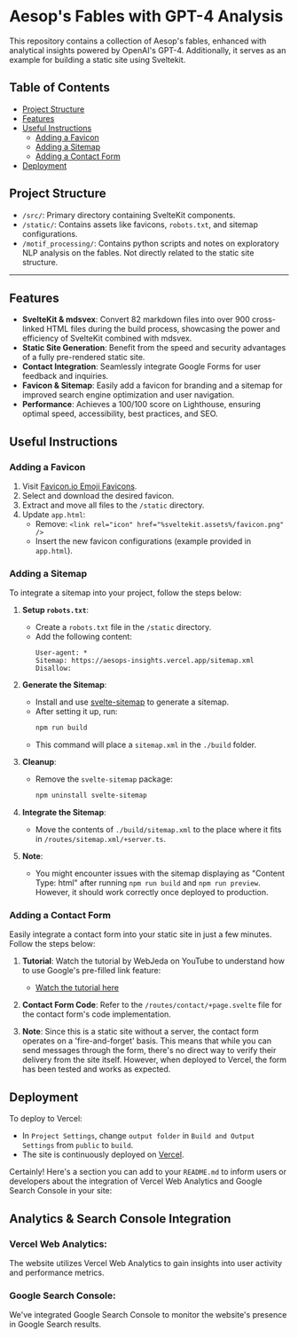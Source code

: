 # Aesop's Fables with GPT-4 Analysis

This repository contains a collection of Aesop's fables, enhanced with analytical insights powered by OpenAI's GPT-4. Additionally, it serves as an example for building a static site using Sveltekit.

## Table of Contents

- [Project Structure](#project-structure)
- [Features](#features)
- [Useful Instructions](#useful-instructions)
  - [Adding a Favicon](#adding-a-favicon)
  - [Adding a Sitemap](#adding-a-sitemap)
  - [Adding a Contact Form](#adding-a-contact-form)
- [Deployment](#deployment)

## Project Structure

- `/src/`: Primary directory containing SvelteKit components.
- `/static/`: Contains assets like favicons, `robots.txt`, and sitemap configurations.
- `/motif_processing/`: Contains python scripts and notes on exploratory NLP analysis on the fables. Not directly related to the static site structure.

---

## Features

- **SvelteKit & mdsvex**: Convert 82 markdown files into over 900 cross-linked HTML files during the build process, showcasing the power and efficiency of SvelteKit combined with mdsvex.
- **Static Site Generation**: Benefit from the speed and security advantages of a fully pre-rendered static site.
- **Contact Integration**: Seamlessly integrate Google Forms for user feedback and inquiries.
- **Favicon & Sitemap**: Easily add a favicon for branding and a sitemap for improved search engine optimization and user navigation.
- **Performance**: Achieves a 100/100 score on Lighthouse, ensuring optimal speed, accessibility, best practices, and SEO.

## Useful Instructions

### Adding a Favicon

1. Visit [Favicon.io Emoji Favicons](https://favicon.io/emoji-favicons/).
2. Select and download the desired favicon.
3. Extract and move all files to the `/static` directory.
4. Update `app.html`:
   - Remove: `<link rel="icon" href="%sveltekit.assets%/favicon.png" />`
   - Insert the new favicon configurations (example provided in `app.html`).

### Adding a Sitemap

To integrate a sitemap into your project, follow the steps below:

1. **Setup `robots.txt`**:

   - Create a `robots.txt` file in the `/static` directory.
   - Add the following content:
     ```plaintext
     User-agent: *
     Sitemap: https://aesops-insights.vercel.app/sitemap.xml
     Disallow:
     ```

2. **Generate the Sitemap**:

   - Install and use [svelte-sitemap](https://www.npmjs.com/package/svelte-sitemap) to generate a sitemap.
   - After setting it up, run:
     ```bash
     npm run build
     ```
   - This command will place a `sitemap.xml` in the `./build` folder.

3. **Cleanup**:

   - Remove the `svelte-sitemap` package:
     ```bash
     npm uninstall svelte-sitemap
     ```

4. **Integrate the Sitemap**:

   - Move the contents of `./build/sitemap.xml` to the place where it fits in `/routes/sitemap.xml/+server.ts`.

5. **Note**:
   - You might encounter issues with the sitemap displaying as "Content Type: html" after running `npm run build` and `npm run preview`. However, it should work correctly once deployed to production.

### Adding a Contact Form

Easily integrate a contact form into your static site in just a few minutes. Follow the steps below:

1. **Tutorial**: Watch the tutorial by WebJeda on YouTube to understand how to use Google's pre-filled link feature:

   - [Watch the tutorial here](https://www.youtube.com/watch?v=4XCGuchFiac)

2. **Contact Form Code**: Refer to the `/routes/contact/+page.svelte` file for the contact form's code implementation.

3. **Note**: Since this is a static site without a server, the contact form operates on a 'fire-and-forget' basis. This means that while you can send messages through the form, there's no direct way to verify their delivery from the site itself. However, when deployed to Vercel, the form has been tested and works as expected.

## Deployment

To deploy to Vercel:

- In `Project Settings`, change `output folder` in `Build and Output Settings` from `public` to `build`.
- The site is continuously deployed on [Vercel](https://aesops-insights.vercel.app/).

Certainly! Here's a section you can add to your `README.md` to inform users or developers about the integration of Vercel Web Analytics and Google Search Console in your site:

## Analytics & Search Console Integration

### Vercel Web Analytics:

The website utilizes Vercel Web Analytics to gain insights into user activity and performance metrics.

### Google Search Console:

We've integrated Google Search Console to monitor the website's presence in Google Search results.

